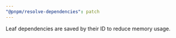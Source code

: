 ```yaml
---
"@pnpm/resolve-dependencies": patch
---
```


Leaf dependencies are saved by their ID to reduce memory usage.
